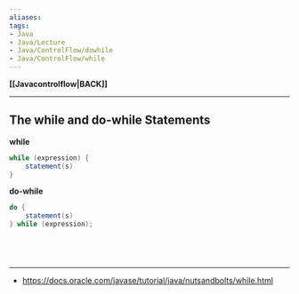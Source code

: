 ```yaml
---
aliases:
tags:
- Java
- Java/Lecture
- Java/ControlFlow/dowhile
- Java/ControlFlow/while
---
```

**[[Javacontrolflow|BACK]]**

---
## The while and do-while Statements
**while**
```java
while (expression) {
	statement(s)
}
```

**do-while**
```java
do {
	statement(s)
} while (expression);
```

<br>

# 
---
- https://docs.oracle.com/javase/tutorial/java/nutsandbolts/while.html